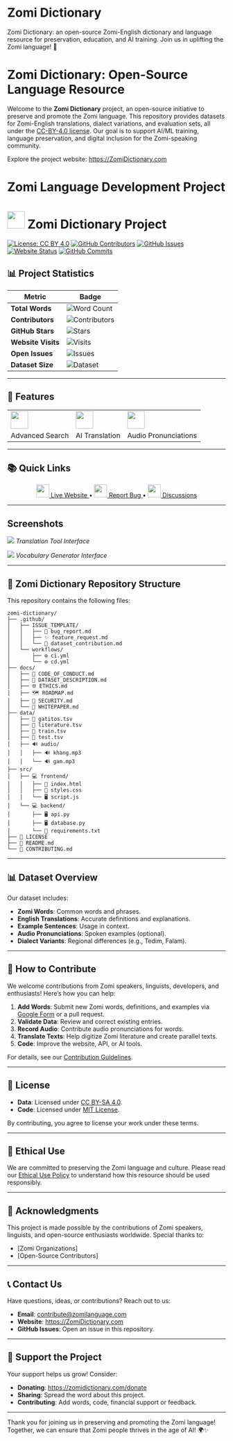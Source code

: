 # Zomi Dictionary
Zomi Dictionary: an open-source Zomi-English dictionary and language resource for preservation, education, and AI training. Join us in uplifting the Zomi language! 🌟
# Zomi Dictionary: Open-Source Language Resource

Welcome to the **Zomi Dictionary** project, an open-source initiative to preserve and promote the Zomi language. This repository provides datasets for Zomi-English translations, dialect variations, and evaluation sets, all under the [CC-BY-4.0 license](LICENSE). Our goal is to support AI/ML training, language preservation, and digital inclusion for the Zomi-speaking community.

Explore the project website: https://ZomiDictionary.com

# Zomi Language Development Project

# <img src="https://img.icons8.com/color/48/000000/language.png" width="40"/> Zomi Dictionary Project

[![License: CC BY 4.0](https://img.shields.io/badge/License-CC_BY_4.0-blue.svg)](https://creativecommons.org/licenses/by/4.0/)
[![GitHub Contributors](https://img.shields.io/github/contributors/ZomiLanguage/ZomiDictionary)](https://github.com/ZomiLanguage/ZomiDictionary/graphs/contributors)
[![GitHub Issues](https://img.shields.io/github/issues/ZomiLanguage/ZomiDictionary)](https://github.com/ZomiLanguage/ZomiDictionary/issues)
[![Website Status](https://img.shields.io/website?url=https%3A%2F%2Fzomidictionary.com)](https://zomidictionary.com)
[![GitHub Commits](https://img.shields.io/github/commit-activity/m/ZomiLanguage/ZomiDictionary)](https://github.com/ZomiLanguage/ZomiDictionary/commits/main)



## 📊 Project Statistics
| **Metric**             | **Badge**                                                                                                                                 |
|-------------------------|-------------------------------------------------------------------------------------------------------------------------------------------|
| **Total Words**         | ![Word Count](https://img.shields.io/badge/Words-14,614-green)                                                                           |
| **Contributors**        | ![Contributors](https://img.shields.io/github/contributors/ZomiLanguage/ZomiDictionary?color=blue)                                      |
| **GitHub Stars**        | ![Stars](https://img.shields.io/github/stars/ZomiLanguage/ZomiDictionary?style=social)                                                  |
| **Website Visits**      | ![Visits](https://visitor-badge.laobi.icu/badge?page_id=ZomiLanguage.ZomiDictionary)                                                   |
| **Open Issues**         | ![Issues](https://img.shields.io/github/issues/ZomiLanguage/ZomiDictionary?color=red)                                                  |
| **Dataset Size**        | ![Dataset](https://img.shields.io/badge/Dataset-50MB-yellow)                                                                            |

---

## 🌟 Features
<div align="center">
  <table>
    <tr>
      <td><img src="https://img.icons8.com/color/48/000000/search.png" width="40"/></td>
      <td><img src="https://img.icons8.com/color/48/000000/translation.png" width="40"/></td>
      <td><img src="https://img.icons8.com/color/48/000000/voice-id.png" width="40"/></td>
    </tr>
    <tr>
      <td>Advanced Search</td>
      <td>AI Translation</td>
      <td>Audio Pronunciations</td>
    </tr>
  </table>
</div>

---

## 📚 Quick Links
<p align="center">
  <a href="https://zomidictionary.com">
    <img src="https://img.icons8.com/fluency/48/000000/domain.png" width="30"/>
    Live Website
  </a> •
  <a href="https://github.com/ZomiLanguage/ZomiDictionary/issues">
    <img src="https://img.icons8.com/color/48/000000/bug.png" width="30"/>
    Report Bug
  </a> •
  <a href="https://github.com/ZomiLanguage/ZomiDictionary/discussions">
    <img src="https://img.icons8.com/color/48/000000/topic.png" width="30"/>
    Discussions
  </a>
</p>

---

## Screenshots
![](assets/screenshots/translation_tool.png)
*Translation Tool Interface*

![](assets/screenshots/vocab_generator.png)
*Vocabulary Generator Interface*


---

## 📂 Zomi Dictionary Repository Structure
This repository contains the following files:
```
zomi-dictionary/
├── .github/
│   ├── ISSUE_TEMPLATE/
│   │   ├── 🐛 bug_report.md
│   │   ├── ✨ feature_request.md
│   │   └── 📄 dataset_contribution.md
│   └── workflows/
│       ├── ⚙️ ci.yml
│       └── ⚙️ cd.yml
├── docs/
│   ├── 🤝 CODE_OF_CONDUCT.md
│   ├── 📄 DATASET_DESCRIPTION.md
│   ├── 🌐 ETHICS.md
│   ├── 🗺️ ROADMAP.md
│   ├── 🔐 SECURITY.md
│   └── 📜 WHITEPAPER.md
├── data/
│   ├── 📄 gatitos.tsv
│   ├── 📄 literature.tsv
│   ├── 📄 train.tsv
│   ├── 📄 test.tsv
│   ├── 🔊 audio/
│   │   ├── 🔊 khang.mp3
│   │   └── 🔊 gam.mp3
├── src/
│   ├── 💻 frontend/
│   │   ├── 📄 index.html
│   │   ├── 🎨 styles.css
│   │   └── 🖥️ script.js
│   └── 💻 backend/
│       ├── 🖥️ api.py
│       ├── 🖥️ database.py
│       └── 📄 requirements.txt
├── 📜 LICENSE
├── 📄 README.md
└── 📄 CONTRIBUTING.md
```

---

## 📊 Dataset Overview
Our dataset includes:
- **Zomi Words**: Common words and phrases.
- **English Translations**: Accurate definitions and explanations.
- **Example Sentences**: Usage in context.
- **Audio Pronunciations**: Spoken examples (optional).
- **Dialect Variants**: Regional differences (e.g., Tedim, Falam).

---

## 🤝 How to Contribute
We welcome contributions from Zomi speakers, linguists, developers, and enthusiasts! Here’s how you can help:

1. **Add Words**: Submit new Zomi words, definitions, and examples via [Google Form](#) or a pull request.
2. **Validate Data**: Review and correct existing entries.
3. **Record Audio**: Contribute audio pronunciations for words.
4. **Translate Texts**: Help digitize Zomi literature and create parallel texts.
5. **Code**: Improve the website, API, or AI tools.

For details, see our [Contribution Guidelines](docs/CONTRIBUTING.md).

---

## 📜 License
- **Data**: Licensed under [CC BY-SA 4.0](https://creativecommons.org/licenses/by-sa/4.0/).
- **Code**: Licensed under [MIT License](LICENSE_CODE.md).

By contributing, you agree to license your work under these terms.

---

## 🌟 Ethical Use
We are committed to preserving the Zomi language and culture. Please read our [Ethical Use Policy](docs/ETHICS.md) to understand how this resource should be used responsibly.

---

## 🙏 Acknowledgments
This project is made possible by the contributions of Zomi speakers, linguists, and open-source enthusiasts worldwide. Special thanks to:
- [Zomi Organizations]
- [Open-Source Contributors]

---

## 📞 Contact Us
Have questions, ideas, or contributions? Reach out to us:
- **Email**: contribute@zomilanguage.com
- **Website**: https://ZomiDictionary.com
- **GitHub Issues**: Open an issue in this repository.

---

## 🌱 Support the Project
Your support helps us grow! Consider:
- **Donating**: https://zomidictionary.com/donate
- **Sharing**: Spread the word about this project.
- **Contributing**: Add words, code, financial support or feedback.

---

Thank you for joining us in preserving and promoting the Zomi language! Together, we can ensure that Zomi people thrives in the age of AI! 🌍✨
